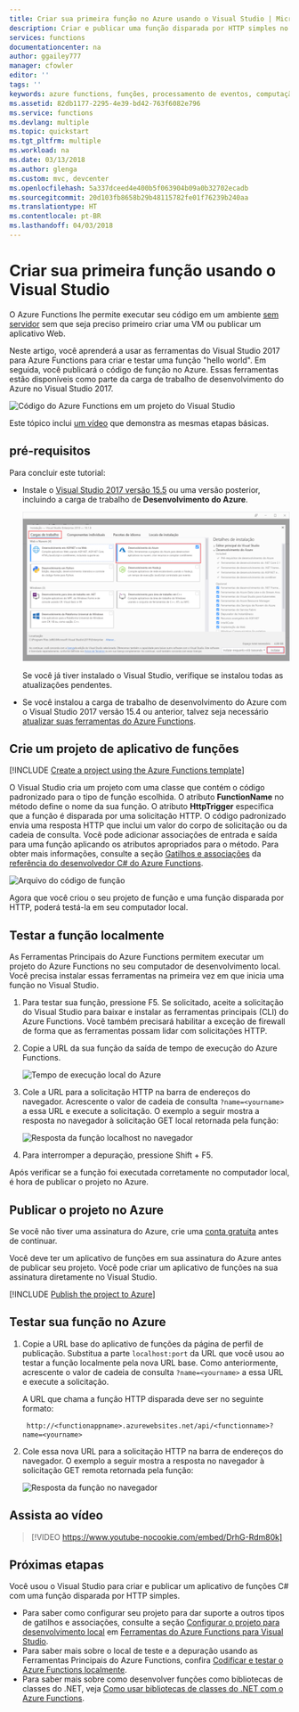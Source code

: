```yaml
---
title: Criar sua primeira função no Azure usando o Visual Studio | Microsoft Docs
description: Criar e publicar uma função disparada por HTTP simples no Azure usando Ferramentas do Azure Functions para Visual Studio.
services: functions
documentationcenter: na
author: ggailey777
manager: cfowler
editor: ''
tags: ''
keywords: azure functions, funções, processamento de eventos, computação, arquitetura sem servidor
ms.assetid: 82db1177-2295-4e39-bd42-763f6082e796
ms.service: functions
ms.devlang: multiple
ms.topic: quickstart
ms.tgt_pltfrm: multiple
ms.workload: na
ms.date: 03/13/2018
ms.author: glenga
ms.custom: mvc, devcenter
ms.openlocfilehash: 5a337dceed4e400b5f063904b09a0b32702ecadb
ms.sourcegitcommit: 20d103fb8658b29b48115782fe01f76239b240aa
ms.translationtype: HT
ms.contentlocale: pt-BR
ms.lasthandoff: 04/03/2018
---
```

# <a name="create-your-first-function-using-visual-studio"></a>Criar sua primeira função usando o Visual Studio

O Azure Functions lhe permite executar seu código em um ambiente [sem servidor](https://azure.microsoft.com/overview/serverless-computing/) sem que seja preciso primeiro criar uma VM ou publicar um aplicativo Web.

Neste artigo, você aprenderá a usar as ferramentas do Visual Studio 2017 para Azure Functions para criar e testar uma função "hello world". Em seguida, você publicará o código de função no Azure. Essas ferramentas estão disponíveis como parte da carga de trabalho de desenvolvimento do Azure no Visual Studio 2017.

![Código do Azure Functions em um projeto do Visual Studio](./media/functions-create-your-first-function-visual-studio/functions-vstools-intro.png)

Este tópico inclui [um vídeo](#watch-the-video) que demonstra as mesmas etapas básicas.

## <a name="prerequisites"></a>pré-requisitos

Para concluir este tutorial:

* Instale o [Visual Studio 2017 versão 15.5](https://www.visualstudio.com/vs/) ou uma versão posterior, incluindo a carga de trabalho de **Desenvolvimento do Azure**.

    ![Instalar o Visual Studio de 2017 com a carga de trabalho de desenvolvimento do Azure](./media/functions-create-your-first-function-visual-studio/functions-vs-workloads.png)

    Se você já tiver instalado o Visual Studio, verifique se instalou todas as atualizações pendentes. 

* Se você instalou a carga de trabalho de desenvolvimento do Azure com o Visual Studio 2017 versão 15.4 ou anterior, talvez seja necessário [atualizar suas ferramentas do Azure Functions](functions-develop-vs.md#check-your-tools-version). 

## <a name="create-a-function-app-project"></a>Crie um projeto de aplicativo de funções

[!INCLUDE [Create a project using the Azure Functions template](../../includes/functions-vstools-create.md)]

O Visual Studio cria um projeto com uma classe que contém o código padronizado para o tipo de função escolhida. O atributo **FunctionName** no método define o nome da sua função. O atributo **HttpTrigger** especifica que a função é disparada por uma solicitação HTTP. O código padronizado envia uma resposta HTTP que inclui um valor do corpo de solicitação ou da cadeia de consulta. Você pode adicionar associações de entrada e saída para uma função aplicando os atributos apropriados para o método. Para obter mais informações, consulte a seção [Gatilhos e associações](functions-dotnet-class-library.md#triggers-and-bindings) da [referência do desenvolvedor C# do Azure Functions](functions-dotnet-class-library.md).

![Arquivo do código de função](./media/functions-create-your-first-function-visual-studio/functions-code-page.png)

Agora que você criou o seu projeto de função e uma função disparada por HTTP, poderá testá-la em seu computador local.

## <a name="test-the-function-locally"></a>Testar a função localmente

As Ferramentas Principais do Azure Functions permitem executar um projeto do Azure Functions no seu computador de desenvolvimento local. Você precisa instalar essas ferramentas na primeira vez em que inicia uma função no Visual Studio.  

1. Para testar sua função, pressione F5. Se solicitado, aceite a solicitação do Visual Studio para baixar e instalar as ferramentas principais (CLI) do Azure Functions. Você também precisará habilitar a exceção de firewall de forma que as ferramentas possam lidar com solicitações HTTP.

2. Copie a URL da sua função da saída de tempo de execução do Azure Functions.  

    ![Tempo de execução local do Azure](./media/functions-create-your-first-function-visual-studio/functions-vstools-f5.png)

3. Cole a URL para a solicitação HTTP na barra de endereços do navegador. Acrescente o valor de cadeia de consulta `?name=<yourname>` a essa URL e execute a solicitação. O exemplo a seguir mostra a resposta no navegador à solicitação GET local retornada pela função: 

    ![Resposta da função localhost no navegador](./media/functions-create-your-first-function-visual-studio/functions-test-local-browser.png)

4. Para interromper a depuração, pressione Shift + F5.

Após verificar se a função foi executada corretamente no computador local, é hora de publicar o projeto no Azure.

## <a name="publish-the-project-to-azure"></a>Publicar o projeto no Azure

Se você não tiver uma assinatura do Azure, crie uma [conta gratuita](https://azure.microsoft.com/free/?ref=microsoft.com&utm_source=microsoft.com&utm_medium=docs&utm_campaign=visualstudio) antes de continuar.

Você deve ter um aplicativo de funções em sua assinatura do Azure antes de publicar seu projeto. Você pode criar um aplicativo de funções na sua assinatura diretamente no Visual Studio.

[!INCLUDE [Publish the project to Azure](../../includes/functions-vstools-publish.md)]

## <a name="test-your-function-in-azure"></a>Testar sua função no Azure

1. Copie a URL base do aplicativo de funções da página de perfil de publicação. Substitua a parte `localhost:port` da URL que você usou ao testar a função localmente pela nova URL base. Como anteriormente, acrescente o valor de cadeia de consulta `?name=<yourname>` a essa URL e execute a solicitação.

    A URL que chama a função HTTP disparada deve ser no seguinte formato:

        http://<functionappname>.azurewebsites.net/api/<functionname>?name=<yourname> 

2. Cole essa nova URL para a solicitação HTTP na barra de endereços do navegador. O exemplo a seguir mostra a resposta no navegador à solicitação GET remota retornada pela função: 

    ![Resposta da função no navegador](./media/functions-create-your-first-function-visual-studio/functions-test-remote-browser.png)

## <a name="watch-the-video"></a>Assista ao vídeo

> [!VIDEO https://www.youtube-nocookie.com/embed/DrhG-Rdm80k]

## <a name="next-steps"></a>Próximas etapas

Você usou o Visual Studio para criar e publicar um aplicativo de funções C# com uma função disparada por HTTP simples. 

+ Para saber como configurar seu projeto para dar suporte a outros tipos de gatilhos e associações, consulte a seção [Configurar o projeto para desenvolvimento local](functions-develop-vs.md#configure-the-project-for-local-development) em [Ferramentas do Azure Functions para Visual Studio](functions-develop-vs.md).
+ Para saber mais sobre o local de teste e a depuração usando as Ferramentas Principais do Azure Functions, confira [Codificar e testar o Azure Functions localmente](functions-run-local.md). 
+ Para saber mais sobre como desenvolver funções como bibliotecas de classes do .NET, veja [Como usar bibliotecas de classes do .NET com o Azure Functions](functions-dotnet-class-library.md). 

